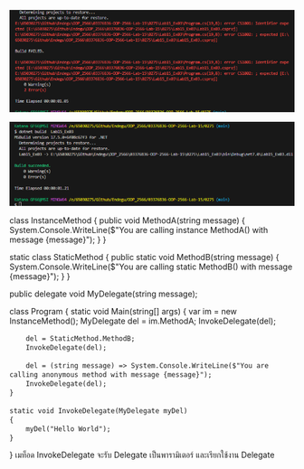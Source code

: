 ![alt text](image-4.png)

![alt text](image-5.png)

class InstanceMethod
{
    public void MethodA(string message)
    {
        System.Console.WriteLine($"You are calling instance MethodA() with message {message}");
    }
}

static class StaticMethod
{
    public static void MethodB(string message)
    {
        System.Console.WriteLine($"You are calling static MethodB() with message {message}");
    }
}

public delegate void MyDelegate(string message);

class Program
{
    static void Main(string[] args)
    {
        var im = new InstanceMethod();
        MyDelegate del = im.MethodA;
        InvokeDelegate(del);

        del = StaticMethod.MethodB;
        InvokeDelegate(del);

        del = (string message) => System.Console.WriteLine($"You are calling anonymous method with message {message}");
        InvokeDelegate(del);
    }

    static void InvokeDelegate(MyDelegate myDel)
    {
        myDel("Hello World");
    }
}
เมท็อด InvokeDelegate จะรับ Delegate เป็นพารามิเตอร์ และเรียกใช้งาน Delegate 